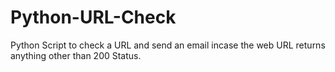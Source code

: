 # Python-URL-Check
Python Script to check a URL and send an email incase the web URL returns anything other than 200 Status.
